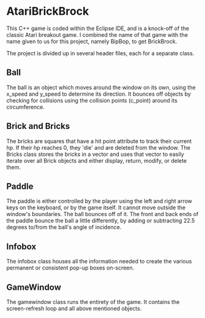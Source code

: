 # AtariBrickBrock
This C++ game is coded within the Eclipse IDE, and is a knock-off of the classic Atari breakout game. 
I combined the name of that game with the name given to us for this project, namely BipBop, to get BrickBrock. 

The project is divided up in several header files, each for a separate class. 

## Ball
The ball is an object which moves around the window on its own, using the x_speed and y_speed to determine its direction. It bounces off objects by checking for collisions using the collision points (c_point) around its circumference.

## Brick and Bricks
The bricks are squares that have a hit point attribute to track their current hp. If their hp reaches 0, they 'die' and are deleted from the window. The Bricks class stores the bricks in a vector and uses that vector to easily iterate over all Brick objects and either display, return, modify, or delete them.

## Paddle
The paddle is either controlled by the player using the left and right arrow keys on the keyboard, or by the game itself. It cannot move outside the window's boundaries. The ball bounces off of it. The front and back ends of the paddle bounce the ball a little differently, by adding or subtracting 22.5 degrees to/from the ball's angle of incidence.

## Infobox
The infobox class houses all the information needed to create the various permanent or consistent pop-up boxes on-screen.

## GameWindow
The gamewindow class runs the entirety of the game. It contains the screen-refresh loop and all above mentioned objects.
